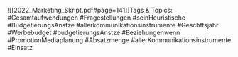 
![[2022_Marketing_Skript.pdf#page=141]]Tags & Topics:
   #Gesamtaufwendungen
   #Fragestellungen
   #seinHeuristische
   #BudgetierungsAnstze
   #allerkommunikationsinstrumente
   #Geschftsjahr
   #Werbebudget
   #budgetierungsAnstze
   #Beziehungenwenn
   #PromotionMediaplanung
   #Absatzmenge
   #allerKommunikationsinstrumente
   #Einsatz